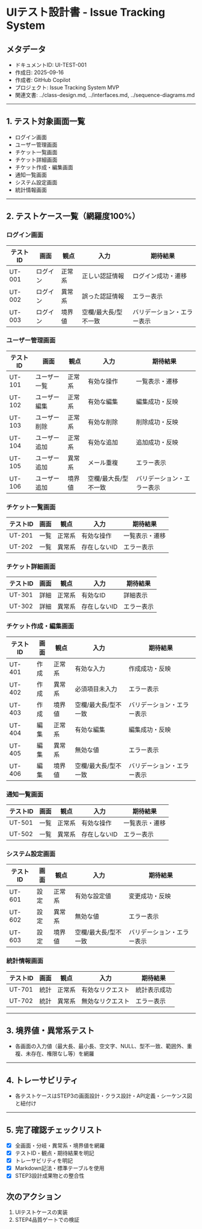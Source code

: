 # UIテスト設計書 - Issue Tracking System

## メタデータ
- ドキュメントID: UI-TEST-001
- 作成日: 2025-09-16
- 作成者: GitHub Copilot
- プロジェクト: Issue Tracking System MVP
- 関連文書: ../class-design.md, ../interfaces.md, ../sequence-diagrams.md

---

## 1. テスト対象画面一覧
- ログイン画面
- ユーザー管理画面
- チケット一覧画面
- チケット詳細画面
- チケット作成・編集画面
- 通知一覧画面
- システム設定画面
- 統計情報画面

---

## 2. テストケース一覧（網羅度100%）

### ログイン画面
| テストID | 画面 | 観点 | 入力 | 期待結果 |
|---------|------|------|------|----------|
| UT-001  | ログイン | 正常系 | 正しい認証情報 | ログイン成功・遷移 |
| UT-002  | ログイン | 異常系 | 誤った認証情報 | エラー表示 |
| UT-003  | ログイン | 境界値 | 空欄/最大長/型不一致 | バリデーション・エラー表示 |

### ユーザー管理画面
| テストID | 画面 | 観点 | 入力 | 期待結果 |
|---------|------|------|------|----------|
| UT-101  | ユーザー一覧 | 正常系 | 有効な操作 | 一覧表示・遷移 |
| UT-102  | ユーザー編集 | 正常系 | 有効な編集 | 編集成功・反映 |
| UT-103  | ユーザー削除 | 正常系 | 有効な削除 | 削除成功・反映 |
| UT-104  | ユーザー追加 | 正常系 | 有効な追加 | 追加成功・反映 |
| UT-105  | ユーザー追加 | 異常系 | メール重複 | エラー表示 |
| UT-106  | ユーザー追加 | 境界値 | 空欄/最大長/型不一致 | バリデーション・エラー表示 |

### チケット一覧画面
| テストID | 画面 | 観点 | 入力 | 期待結果 |
|---------|------|------|------|----------|
| UT-201  | 一覧 | 正常系 | 有効な操作 | 一覧表示・遷移 |
| UT-202  | 一覧 | 異常系 | 存在しないID | エラー表示 |

### チケット詳細画面
| テストID | 画面 | 観点 | 入力 | 期待結果 |
|---------|------|------|------|----------|
| UT-301  | 詳細 | 正常系 | 有効なID | 詳細表示 |
| UT-302  | 詳細 | 異常系 | 存在しないID | エラー表示 |

### チケット作成・編集画面
| テストID | 画面 | 観点 | 入力 | 期待結果 |
|---------|------|------|------|----------|
| UT-401  | 作成 | 正常系 | 有効な入力 | 作成成功・反映 |
| UT-402  | 作成 | 異常系 | 必須項目未入力 | エラー表示 |
| UT-403  | 作成 | 境界値 | 空欄/最大長/型不一致 | バリデーション・エラー表示 |
| UT-404  | 編集 | 正常系 | 有効な編集 | 編集成功・反映 |
| UT-405  | 編集 | 異常系 | 無効な値 | エラー表示 |
| UT-406  | 編集 | 境界値 | 空欄/最大長/型不一致 | バリデーション・エラー表示 |

### 通知一覧画面
| テストID | 画面 | 観点 | 入力 | 期待結果 |
|---------|------|------|------|----------|
| UT-501  | 一覧 | 正常系 | 有効な操作 | 一覧表示・遷移 |
| UT-502  | 一覧 | 異常系 | 存在しないID | エラー表示 |

### システム設定画面
| テストID | 画面 | 観点 | 入力 | 期待結果 |
|---------|------|------|------|----------|
| UT-601  | 設定 | 正常系 | 有効な設定値 | 変更成功・反映 |
| UT-602  | 設定 | 異常系 | 無効な値 | エラー表示 |
| UT-603  | 設定 | 境界値 | 空欄/最大長/型不一致 | バリデーション・エラー表示 |

### 統計情報画面
| テストID | 画面 | 観点 | 入力 | 期待結果 |
|---------|------|------|------|----------|
| UT-701  | 統計 | 正常系 | 有効なリクエスト | 統計表示成功 |
| UT-702  | 統計 | 異常系 | 無効なリクエスト | エラー表示 |

---

## 3. 境界値・異常系テスト
- 各画面の入力値（最大長、最小長、空文字、NULL、型不一致、範囲外、重複、未存在、権限なし等）を網羅

---

## 4. トレーサビリティ
- 各テストケースはSTEP3の画面設計・クラス設計・API定義・シーケンス図と紐付け

---

## 5. 完了確認チェックリスト
- [x] 全画面・分岐・異常系・境界値を網羅
- [x] テストID・観点・期待結果を明記
- [x] トレーサビリティを明記
- [x] Markdown記法・標準テーブルを使用
- [x] STEP3設計成果物との整合性

## 次のアクション
1. UIテストケースの実装
2. STEP4品質ゲートでの検証
